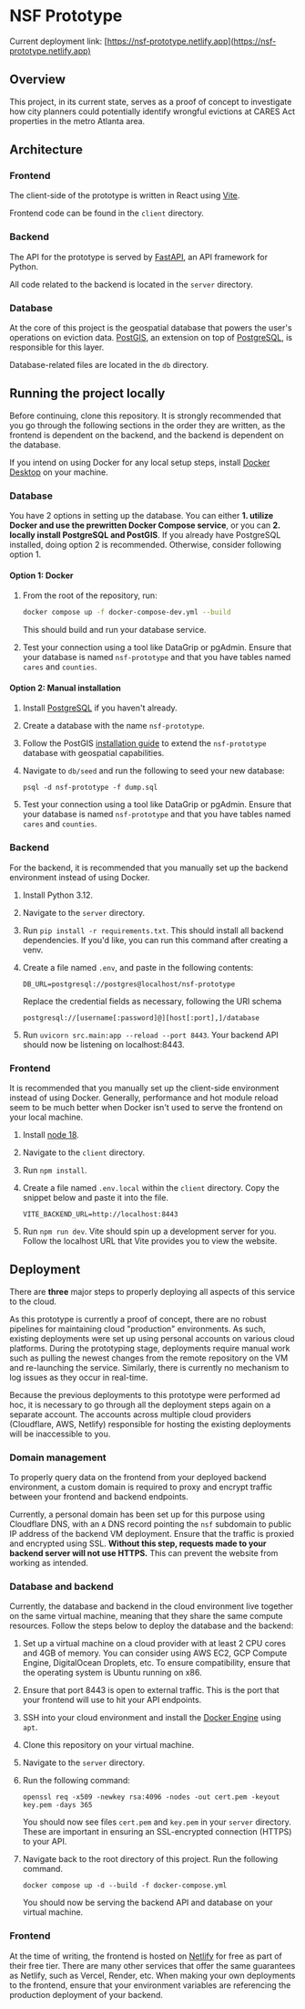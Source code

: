 # NSF Prototype

Current deployment link: [https://nsf-prototype.netlify.app](https://nsf-prototype.netlify.app)

## Overview

This project, in its current state, serves as a proof of concept to investigate how city planners could potentially identify wrongful evictions at CARES Act properties in the metro Atlanta area.

## Architecture

### Frontend

The client-side of the prototype is written in React using [Vite](https://vitejs.dev/).

Frontend code can be found in the `client` directory.

### Backend

The API for the prototype is served by [FastAPI](https://fastapi.tiangolo.com/), an API framework for Python.

All code related to the backend is located in the `server` directory.

### Database

At the core of this project is the geospatial database that powers the user's operations on eviction data. [PostGIS](https://postgis.net/documentation/getting_started/), an extension on top of [PostgreSQL](https://www.postgresql.org/), is responsible for this layer.

Database-related files are located in the `db` directory.

## Running the project locally

Before continuing, clone this repository. It is strongly recommended that you go through the following sections in the order they are written, as the frontend is dependent on the backend, and the backend is dependent on the database.

If you intend on using Docker for any local setup steps, install [Docker Desktop](https://www.docker.com/products/docker-desktop/) on your machine.

### Database

You have 2 options in setting up the database. You can either **1. utilize Docker and use the prewritten Docker Compose service**, or you can **2. locally install PostgreSQL and PostGIS**. If you already have PostgreSQL installed, doing option 2 is recommended. Otherwise, consider following option 1.

#### Option 1: Docker

1. From the root of the repository, run:

   ```zsh
   docker compose up -f docker-compose-dev.yml --build
   ```

   This should build and run your database service.

2. Test your connection using a tool like DataGrip or pgAdmin. Ensure that your database is named `nsf-prototype` and that you have tables named `cares` and `counties`.

#### Option 2: Manual installation

1. Install [PostgreSQL](https://www.postgresql.org/download/) if you haven't already.

2. Create a database with the name `nsf-prototype`.

3. Follow the PostGIS [installation guide](https://postgis.net/documentation/getting_started/) to extend the `nsf-prototype` database with geospatial capabilities.

4. Navigate to `db/seed` and run the following to seed your new database:

   ```
   psql -d nsf-prototype -f dump.sql
   ```

5. Test your connection using a tool like DataGrip or pgAdmin. Ensure that your database is named `nsf-prototype` and that you have tables named `cares` and `counties`.

### Backend

For the backend, it is recommended that you manually set up the backend environment instead of using Docker.

1. Install Python 3.12.

2. Navigate to the `server` directory.

3. Run `pip install -r requirements.txt`. This should install all backend dependencies. If you'd like, you can run this command after creating a venv.

4. Create a file named `.env`, and paste in the following contents:

   ```
   DB_URL=postgresql://postgres@localhost/nsf-prototype
   ```

   Replace the credential fields as necessary, following the URI schema

   `postgresql://[username[:password]@][host[:port],]/database`

5. Run `uvicorn src.main:app --reload --port 8443`. Your backend API should now be listening on localhost:8443.

### Frontend

It is recommended that you manually set up the client-side environment instead of using Docker. Generally, performance and hot module reload seem to be much better when Docker isn't used to serve the frontend on your local machine.

1. Install [node 18](https://nodejs.org/en/download/package-manager).

2. Navigate to the `client` directory.

3. Run `npm install`.

4. Create a file named `.env.local` within the `client` directory. Copy the snippet below and paste it into the file.

   ```
   VITE_BACKEND_URL=http://localhost:8443
   ```

5. Run `npm run dev`. Vite should spin up a development server for you. Follow the localhost URL that Vite provides you to view the website.

## Deployment

There are **three** major steps to properly deploying all aspects of this service to the cloud.

As this prototype is currently a proof of concept, there are no robust pipelines for maintaining cloud "production" environments. As such, existing deployments were set up using personal accounts on various cloud platforms. During the prototyping stage, deployments require manual work such as pulling the newest changes from the remote repository on the VM and re-launching the service. Similarly, there is currently no mechanism to log issues as they occur in real-time.

Because the previous deployments to this prototype were performed ad hoc, it is necessary to go through all the deployment steps again on a separate account. The accounts across multiple cloud providers (Cloudflare, AWS, Netlify) responsible for hosting the existing deployments will be inaccessible to you.

### Domain management

To properly query data on the frontend from your deployed backend environment, a custom domain is required to proxy and encrypt traffic between your frontend and backend endpoints.

Currently, a personal domain has been set up for this purpose using Cloudflare DNS, with an `A` DNS record pointing the `nsf` subdomain to public IP address of the backend VM deployment. Ensure that the traffic is proxied and encrypted using SSL. **Without this step, requests made to your backend server will not use HTTPS.** This can prevent the website from working as intended.

### Database and backend

Currently, the database and backend in the cloud environment live together on the same virtual machine, meaning that they share the same compute resources. Follow the steps below to deploy the database and the backend:

1. Set up a virtual machine on a cloud provider with at least 2 CPU cores and 4GB of memory. You can consider using AWS EC2, GCP Compute Engine, DigitalOcean Droplets, etc. To ensure compatibility, ensure that the operating system is Ubuntu running on x86.

2. Ensure that port 8443 is open to external traffic. This is the port that your frontend will use to hit your API endpoints.

3. SSH into your cloud environment and install the [Docker Engine](https://docs.docker.com/engine/install/ubuntu/#install-using-the-repository) using `apt`.

4. Clone this repository on your virtual machine.

5. Navigate to the `server` directory.

6. Run the following command:

   ```
   openssl req -x509 -newkey rsa:4096 -nodes -out cert.pem -keyout key.pem -days 365
   ```

   You should now see files `cert.pem` and `key.pem` in your `server` directory. These are important in ensuring an SSL-encrypted connection (HTTPS) to your API.

7. Navigate back to the root directory of this project. Run the following command.

   ```
   docker compose up -d --build -f docker-compose.yml
   ```

   You should now be serving the backend API and database on your virtual machine.

### Frontend

At the time of writing, the frontend is hosted on [Netlify](https://www.netlify.com/) for free as part of their free tier. There are many other services that offer the same guarantees as Netlify, such as Vercel, Render, etc. When making your own deployments to the frontend, ensure that your environment variables are referencing the production deployment of your backend.
